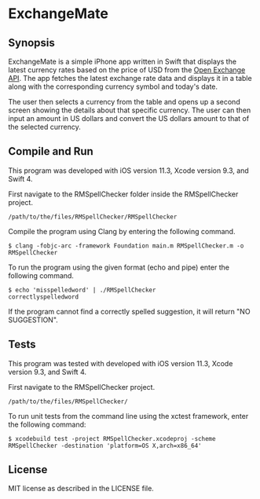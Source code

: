 # ExchangeMate

## Synopsis

ExchangeMate is a simple iPhone app written in Swift that displays the latest currency rates based on the price of USD from the [Open Exchange API](https://docs.openexchangerates.org/docs). The app fetches the latest exchange rate data and displays it in a table along with the corresponding currency symbol and today's date.

The user then selects a currency from the table and opens up a second screen showing the details about that specific currency. The user can then input an amount in US dollars and convert the US dollars amount to that of the selected currency.

## Compile and Run

This program was developed with iOS version 11.3, Xcode version 9.3, and Swift 4.

First navigate to the RMSpellChecker folder inside the RMSpellChecker project.

```
/path/to/the/files/RMSpellChecker/RMSpellChecker
```

Compile the program using Clang by entering the following command.

```
$ clang -fobjc-arc -framework Foundation main.m RMSpellChecker.m -o RMSpellChecker
```

To run the program using the given format (echo and pipe) enter the following command.

```
$ echo 'misspelledword' | ./RMSpellChecker
correctlyspelledword
```

If the program cannot find a correctly spelled suggestion, it will return "NO SUGGESTION".

## Tests

This program was tested with developed with iOS version 11.3, Xcode version 9.3, and Swift 4.

First navigate to the RMSpellChecker project.

```
/path/to/the/files/RMSpellChecker/
```

To run unit tests from the command line using the xctest framework, enter the following command:

```
$ xcodebuild test -project RMSpellChecker.xcodeproj -scheme RMSpellChecker -destination 'platform=OS X,arch=x86_64'
```

## License

MIT license as described in the LICENSE file.
